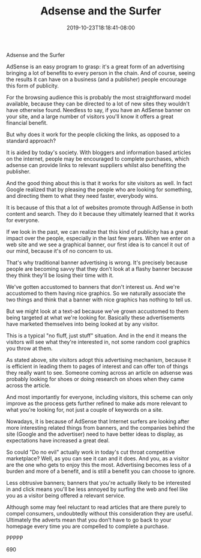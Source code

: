 ﻿---
title: "Adsense and the Surfer"
date: 2019-10-23T18:18:41-08:00
description: "Adsense Tips for Web Success"
featured_image: "/images/Adsense.jpg"
tags: ["Adsense"]
---

Adsense and the Surfer

AdSense is an easy program to grasp: it's a great form of an advertising bringing a lot of benefits to every person in the chain. And of course, seeing the results it can have on a business (and a publisher) people encourage this form of publicity. 

For the browsing audience this is probably the most straightforward model available, because they can be directed to a lot of new sites they wouldn't have otherwise found. Needless to say, if you have an AdSense banner on your site, and a large number of visitors you'll know it offers a great financial benefit. 

But why does it work for the people clicking the links, as opposed to a standard approach?

It is aided by today's society. With bloggers and information based articles on the internet, people may be encouraged to complete purchases, which adsense can provide links to relevant suppliers whilst also benefiting the publisher.

And the good thing about this is that it works for site visitors as well. In fact Google realized that by pleasing the people who are looking for something, and directing them to what they need faster, everybody wins.

 It is because of this that a lot of websites promote through AdSense in both content and search. They do it because they ultimately learned that it works for everyone. 

If we look in the past, we can realize that this kind of publicity has a great impact over the people, especially in the last few years. When we enter on a web site and we see a graphical banner, our first idea is to cancel it out of our mind, because it's of no concern to us.

That's why traditional banner advertising is wrong. It's precisely because people are becoming savvy that they don’t look at a flashy banner because they think they'll be losing their time with it. 

We've gotten accustomed to banners that don't interest us. And we're accustomed to them having nice graphics. So we naturally associate the two things and think that a banner with nice graphics has nothing to tell us.

But we might look at a text-ad because we've grown accustomed to them being targeted at what we're looking for. Basically these advertisements have marketed themselves into being looked at by any visitor.

This is a typical "no fluff, just stuff" situation. And in the end it means the visitors will see what they're interested in, not some random cool graphics you throw at them.

As stated above, site visitors adopt this advertising mechanism, because it is efficient in leading them to pages of interest and can offer ton of things they really want to see. Someone coming across an article on adsense was probably looking for shoes or doing research on shoes when they came across the article. 

And most importantly for everyone, including visitors, this scheme can only improve as the process gets further refined to make ads more relevant to what you're looking for, not just a couple of keywords on a site.

Nowadays, it is because of AdSense that Internet surfers are looking after more interesting related things from banners, and the companies behind the site (Google and the advertiser) need to have better ideas to display, as expectations have increased a great deal. 

So could "Do no evil" actually work in today's cut throat competitive marketplace? Well, as you can see it can and it does. And you, as a visitor are the one who gets to enjoy this the most. Advertising becomes less of a burden and more of a benefit, and is still a benefit you can choose to ignore.

Less obtrusive banners; banners that you're actually likely to be interested in and click means you'll be less annoyed by surfing the web and feel like you as a visitor being offered a relevant service.

Although some may feel reluctant to read articles that are there purely to compel consumers, undoubtedly without this consideration they are useful. Ultimately the adverts mean that you don’t have to go back to your homepage every time you are compelled to complete a purchase.

PPPPP

690


